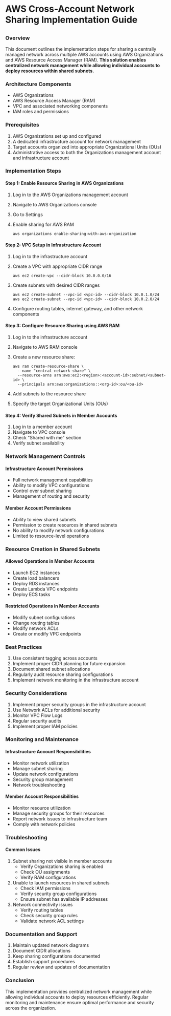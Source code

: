 # AWS Cross-Account Network Sharing Implementation Guide

##

### Overview

This document outlines the implementation steps for sharing a centrally managed network across multiple AWS accounts using AWS Organizations and AWS Resource Access Manager (RAM). **This solution enables centralized network management while allowing individual accounts to deploy resources within shared subnets.**

### Architecture Components

* AWS Organizations
* AWS Resource Access Manager (RAM)
* VPC and associated networking components
* IAM roles and permissions

### Prerequisites

1. AWS Organizations set up and configured
2. A dedicated infrastructure account for network management
3. Target accounts organized into appropriate Organizational Units (OUs)
4. Administrative access to both the Organizations management account and infrastructure account

### Implementation Steps

#### Step 1: Enable Resource Sharing in AWS Organizations

1. Log in to the AWS Organizations management account
2. Navigate to AWS Organizations console
3. Go to Settings
4.  Enable sharing for AWS RAM

    ```
    aws organizations enable-sharing-with-aws-organization
    ```

#### Step 2: VPC Setup in Infrastructure Account

1. Log in to the infrastructure account
2.  Create a VPC with appropriate CIDR range

    ```
    aws ec2 create-vpc --cidr-block 10.0.0.0/16
    ```
3.  Create subnets with desired CIDR ranges

    ```
    aws ec2 create-subnet --vpc-id <vpc-id> --cidr-block 10.0.1.0/24
    aws ec2 create-subnet --vpc-id <vpc-id> --cidr-block 10.0.2.0/24
    ```
4. Configure routing tables, internet gateway, and other network components

#### Step 3: Configure Resource Sharing using AWS RAM

1. Log in to the infrastructure account
2. Navigate to AWS RAM console
3.  Create a new resource share:

    ```
    aws ram create-resource-share \
      --name "central-network-share" \
      --resource-arns arn:aws:ec2:<region>:<account-id>:subnet/<subnet-id> \
      --principals arn:aws:organizations::<org-id>:ou/<ou-id>
    ```
4. Add subnets to the resource share
5. Specify the target Organizational Units (OUs)

#### Step 4: Verify Shared Subnets in Member Accounts

1. Log in to a member account
2. Navigate to VPC console
3. Check "Shared with me" section
4. Verify subnet availability

### Network Management Controls

#### Infrastructure Account Permissions

* Full network management capabilities
* Ability to modify VPC configurations
* Control over subnet sharing
* Management of routing and security

#### Member Account Permissions

* Ability to view shared subnets
* Permission to create resources in shared subnets
* No ability to modify network configurations
* Limited to resource-level operations

### Resource Creation in Shared Subnets

#### Allowed Operations in Member Accounts

* Launch EC2 instances
* Create load balancers
* Deploy RDS instances
* Create Lambda VPC endpoints
* Deploy ECS tasks

#### Restricted Operations in Member Accounts

* Modify subnet configurations
* Change routing tables
* Modify network ACLs
* Create or modify VPC endpoints

### Best Practices

1. Use consistent tagging across accounts
2. Implement proper CIDR planning for future expansion
3. Document shared subnet allocations
4. Regularly audit resource sharing configurations
5. Implement network monitoring in the infrastructure account

### Security Considerations

1. Implement proper security groups in the infrastructure account
2. Use Network ACLs for additional security
3. Monitor VPC Flow Logs
4. Regular security audits
5. Implement proper IAM policies

### Monitoring and Maintenance

#### Infrastructure Account Responsibilities

* Monitor network utilization
* Manage subnet sharing
* Update network configurations
* Security group management
* Network troubleshooting

#### Member Account Responsibilities

* Monitor resource utilization
* Manage security groups for their resources
* Report network issues to infrastructure team
* Comply with network policies

### Troubleshooting

#### Common Issues

1. Subnet sharing not visible in member accounts
   * Verify Organizations sharing is enabled
   * Check OU assignments
   * Verify RAM configurations
2. Unable to launch resources in shared subnets
   * Check IAM permissions
   * Verify security group configurations
   * Ensure subnet has available IP addresses
3. Network connectivity issues
   * Verify routing tables
   * Check security group rules
   * Validate network ACL settings

### Documentation and Support

1. Maintain updated network diagrams
2. Document CIDR allocations
3. Keep sharing configurations documented
4. Establish support procedures
5. Regular review and updates of documentation

### Conclusion

This implementation provides centralized network management while allowing individual accounts to deploy resources efficiently. Regular monitoring and maintenance ensure optimal performance and security across the organization.
